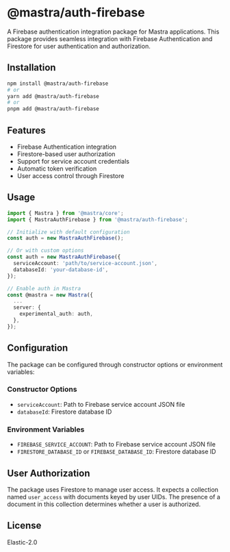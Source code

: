 # @mastra/auth-firebase

A Firebase authentication integration package for Mastra applications. This package provides seamless integration with Firebase Authentication and Firestore for user authentication and authorization.

## Installation

```bash
npm install @mastra/auth-firebase
# or
yarn add @mastra/auth-firebase
# or
pnpm add @mastra/auth-firebase
```

## Features

- Firebase Authentication integration
- Firestore-based user authorization
- Support for service account credentials
- Automatic token verification
- User access control through Firestore

## Usage

```typescript
import { Mastra } from '@mastra/core';
import { MastraAuthFirebase } from '@mastra/auth-firebase';

// Initialize with default configuration
const auth = new MastraAuthFirebase();

// Or with custom options
const auth = new MastraAuthFirebase({
  serviceAccount: 'path/to/service-account.json',
  databaseId: 'your-database-id',
});

// Enable auth in Mastra
const @mastra = new Mastra({
  ...
  server: {
    experimental_auth: auth,
  },
});
```

## Configuration

The package can be configured through constructor options or environment variables:

### Constructor Options

- `serviceAccount`: Path to Firebase service account JSON file
- `databaseId`: Firestore database ID

### Environment Variables

- `FIREBASE_SERVICE_ACCOUNT`: Path to Firebase service account JSON file
- `FIRESTORE_DATABASE_ID` or `FIREBASE_DATABASE_ID`: Firestore database ID

## User Authorization

The package uses Firestore to manage user access. It expects a collection named `user_access` with documents keyed by user UIDs. The presence of a document in this collection determines whether a user is authorized.

## License

Elastic-2.0
